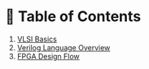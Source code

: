 # 📑 Table of Contents

1. [VLSI Basics](./topic1.md)
2. [Verilog Language Overview](./topic2.md)
3. [FPGA Design Flow](./topic3.md)

